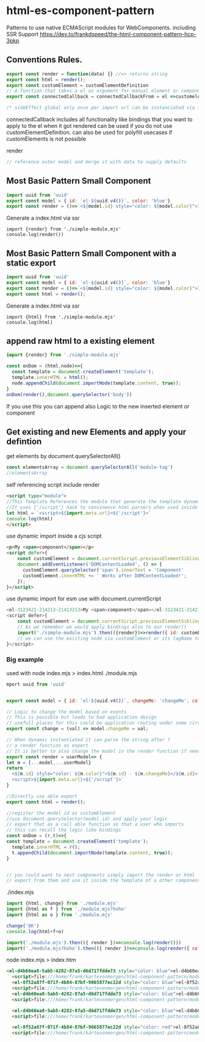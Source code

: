 # html-es-component-pattern
Patterns to use native ECMAScript modules for WebComponents. including SSR Support
https://dev.to/frankdspeed/the-html-component-pattern-hcp-3pkp

## Conventions Rules.
```js
export const render = function(data) {} //=> returns string
export const html = render();
export const customElement = customElementDefinition
// A function that takes a el as argument for manual element or component upgrades.
export const connectedCallback = connectedCallbackFrom = el =>customelement.prototype,connectedCallback.apply(el)

/* sideEffect global only once per import url can be instanciated via ?hash applyed to import url */
```

connectedCallback includes all functionality like bindings that you want to apply to the el when it got rendered
can be used if you do not use customElementDefinition. can also be used for polyfill usecases if customElements is not possible

render
```js
// reference outer model and merge it with data to supply defaults
```

## Most Basic Pattern Small Component
```js
import uuid from 'uuid'
export const model = { id: `el-${uuid.v4()}`, color: 'blue'}
export const render = ()=>`<${model.id} style="color: ${model.color}">I am ${model.color}</${model.id}>`
```

Generate a index.html via ssr
```
import {render} from './simple-module.mjs'
console.log(render())
``` 

## Most Basic Pattern Small Component with a static export

```js
import uuid from 'uuid'
export const model = { id: `el-${uuid.v4()}`, color: 'blue'}
export const render = ()=>`<${model.id} style="color: ${model.color}">I am ${model.color}</${model.id}>`
export const html = render();
```


Generate a index.html via ssr
```
import {html} from './simple-module.mjs'
console.log(html)
``` 



## append raw html to a existing element

```js
import {render} from './simple-module.mjs'

const onDom = (html,node)=>{
  const template = document.createElement('template');
  template.innerHTML = html();
  node.appendChild(document.importNode(template.content, true));
}
onDom(render(),document.querySelector('body'))
```

If you use this you can append also Logic to the new inserted element or component

## Get existing and new Elements and apply your defintion
get elements by document.querySelectorAll()
```js
const elementsArray = document.querySelectorAll('module-tag')
//elementsArray
```
self referencing script include render
```html
<script type="module">
//This Template References the module that generate the template dynamic
//It uses {'/script'} hack to convinence html parsers when used inside a single page html app
let html = `<script>${import.meta.url}<${'/script'}>`
console.log(html)
</script>
```

use dynamic import inside a cjs script
```html
<p>My <span>component</span></p>
<script defer>{
    const customElement = document.currentScript.previousElementSibling;
    document.addEventListener('DOMContentLoaded', () => {
      customElement.querySelector('span').innerText = 'Component'
      customElement.innerHTML += ' Works after DOMContentLoaded!';
    });  
}</script>
```

use dynamic import for esm use with document.currentScript

```js
<el-3123421-214213-21413213>My <span>component</span></el-3123421-214213-21413213>
<script defer>{
    const customElement = document.currentScript.previousElementSibling;
    // As we remember we would apply bindings also to our render()
    import('./simple-module.mjs').then(({render})=>render({ id: customElement.tagName }));
    // we can use the existing node via customElement or its tagName to apply custom logic,
}</script>
``` 

### Big example
used with node index.mjs > index.html
./module.mjs
```js
mport uuid from 'uuid'


export const model = { id: `el-${uuid.v4()}`, changeMe: 'changeMe', color: 'blue'}

// Logic to change the model based on events
// This is possible but leads to bad application design
// usefull places for this could be application routing under some circumstances
export const change = (val) => model.changeMe = val;

// When dynamic instantiated it can parse the string after ?
// a render function as export
// It is better to also change the model in the render function if needed
export const render = userModel=> {
let m = {...model,...userModel}
return `
  <${m.id} style="color: ${m.color}">${m.id} - ${m.changeMe}</${m.id}>
  <script>${import.meta.url}<${'/script'}>`
}

//Directly use able export
export const html = render();

//register the model id as customElement
//use document.querySelector(model.id) and apply your logic
// export that as a call able function so that a user who imports
// this can recall the logic like bindings
const onDom = (r,t)=>{
const template = document.createElement('template');
  template.innerHTML = r();
  t.appendChild(document.importNode(template.content, true));
}


// you could want to nest components simply import the render or html
// export from them and use it inside the template of a other component.

```

./index.mjs
```js
import {html, change} from './module.mjs' 
import {html as f } from './module.mjs?hoho' 
import {html as o } from './module.mjs'

change('OK')
console.log(html+f+o)

import('./module.mjs').then(({ render })=>console.log(render()))
import('./module.mjs?hoho').then(({ render })=>console.log(render({ color: 'red'})))

```

node index.mjs > index.htm
```html
<el-d4b60ea8-5ab5-4282-87a5-d6d717fdde73 style="color: blue">el-d4b60ea8-5ab5-4282-87a5-d6d717fdde73 - changeMe</el-d4b60ea8-5ab5-4282-87a5-d6d717fdde73>
  <script>file:///home/frank/kartevonmorgen/html-component-pattern/module.mjs</script>
  <el-8f52a87f-071f-4b84-87bf-9065877ec22d style="color: blue">el-8f52a87f-071f-4b84-87bf-9065877ec22d - changeMe</el-8f52a87f-071f-4b84-87bf-9065877ec22d>
  <script>file:///home/frank/kartevonmorgen/html-component-pattern/module.mjs?hoho</script>
  <el-d4b60ea8-5ab5-4282-87a5-d6d717fdde73 style="color: blue">el-d4b60ea8-5ab5-4282-87a5-d6d717fdde73 - changeMe</el-d4b60ea8-5ab5-4282-87a5-d6d717fdde73>
  <script>file:///home/frank/kartevonmorgen/html-component-pattern/module.mjs</script>

  <el-d4b60ea8-5ab5-4282-87a5-d6d717fdde73 style="color: blue">el-d4b60ea8-5ab5-4282-87a5-d6d717fdde73 - OK</el-d4b60ea8-5ab5-4282-87a5-d6d717fdde73>
  <script>file:///home/frank/kartevonmorgen/html-component-pattern/module.mjs</script>

  <el-8f52a87f-071f-4b84-87bf-9065877ec22d style="color: red">el-8f52a87f-071f-4b84-87bf-9065877ec22d - changeMe</el-8f52a87f-071f-4b84-87bf-9065877ec22d>
  <script>file:///home/frank/kartevonmorgen/html-component-pattern/module.mjs?hoho</script>
```
